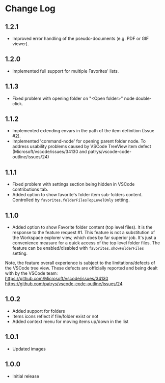 # Change Log

## 1.2.1

- Improved error handling of the pseudo-documents (e.g. PDF or GIF viewer).

## 1.2.0

- Implemented full support for multiple Favorites' lists.

## 1.1.3

- Fixed problem with opening folder on "&lt;Open folder&gt;" node double-click.

## 1.1.2

- Implemented extending envars in the path of the item definition (Issue #2).
- Implemented 'command-node' for opening parent folder node. To address usability problems caused by VSCode TreeView item defect (Microsoft/vscode/issues/34130 and patrys/vscode-code-outline/issues/24)

## 1.1.1

- Fixed problem with settings section being hidden in VSCode contributions tab.
- Added option to show favorite's folder item sub-folders content. Controlled by `favorites.folderFilesTopLevelOnly` setting.

## 1.1.0

- Added option to show Favorite folder content (top level files). It is the response to the feature request #1.
This feature is not a substitution of the Workspace explorer view, which does by far superior job. It's just a convenience measure for a quick access of the top level folder files.  The feature can be enabled/disabled with `favorites.showFolderFiles` setting.

Note, the feature overall experience is subject to the limitations/defects of the VSCode tree view. These defects are officially reported and being dealt with by the VSCode team:
https://github.com/Microsoft/vscode/issues/34130
https://github.com/patrys/vscode-code-outline/issues/24

## 1.0.2

- Added support for folders
- Items icons reflect if file/folder exist or not
- Added context menu for moving items up/down in the list 

## 1.0.1

- Updated images

## 1.0.0

- Initial release

